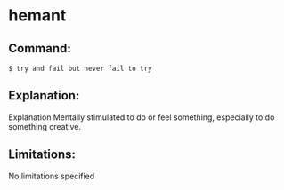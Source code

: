# hemant

## Command:
```
$ try and fail but never fail to try
```

## Explanation:
Explanation
Mentally stimulated to do or feel something, especially to do something creative.

## Limitations:
No limitations specified

